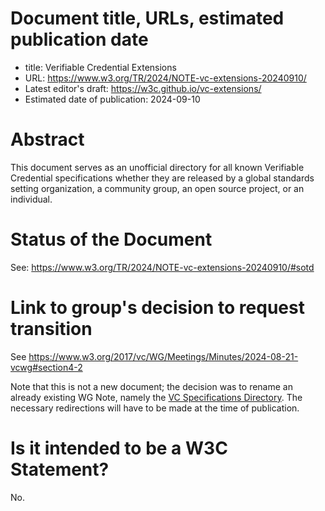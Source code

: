 # Document title, URLs, estimated publication date

- title: Verifiable Credential Extensions
- URL: https://www.w3.org/TR/2024/NOTE-vc-extensions-20240910/
- Latest editor's draft: https://w3c.github.io/vc-extensions/
- Estimated date of publication: 2024-09-10

# Abstract

This document serves as an unofficial directory for all known Verifiable Credential specifications whether they are released by a global standards setting organization, a community group, an open source project, or an individual.

# Status of the Document

See: https://www.w3.org/TR/2024/NOTE-vc-extensions-20240910/#sotd

# Link to group's decision to request transition

See https://www.w3.org/2017/vc/WG/Meetings/Minutes/2024-08-21-vcwg#section4-2

Note that this is not a new document; the decision was to rename an already existing WG Note, namely the [VC Specifications Directory](https://www.w3.org/TR/vc-specs-dir/). The necessary redirections will have to be made at the time of publication.

# Is it intended to be a W3C Statement?

No.
